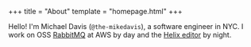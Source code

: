 +++
title = "About"
template = "homepage.html"
+++

Hello! I'm Michael Davis (`@the-mikedavis`), a software engineer in NYC. I work on OSS [RabbitMQ](https://github.com/rabbitmq/rabbitmq-server) at AWS by day and the [Helix editor](https://github.com/helix-editor/helix) by night.
